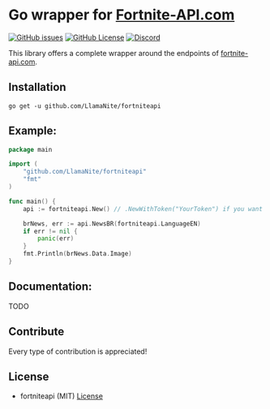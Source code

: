 # Go wrapper for [Fortnite-API.com](https://fortnite-api.com)

[![GitHub issues](https://img.shields.io/github/issues/LlamaNite/fortniteapi?logo=github)](https://github.com/LlamaNite/fortniteapi/issues)
[![GitHub License](https://img.shields.io/github/license/LlamaNite/fortniteapi)](https://github.com/LlamaNite/fortniteapi/blob/master/LICENSE)
[![Discord](https://discordapp.com/api/guilds/621452110558527502/widget.png?style=shield)](https://fortnite-api.com/discord)


This library offers a complete wrapper around the endpoints of [fortnite-api.com](https://fortnite-api.com).

## Installation

    go get -u github.com/LlamaNite/fortniteapi

## Example:

```go
package main

import (
    "github.com/LlamaNite/fortniteapi"
    "fmt"
)

func main() {
    api := fortniteapi.New() // .NewWithToken("YourToken") if you want to use Token.

    brNews, err := api.NewsBR(fortniteapi.LanguageEN)
    if err != nil {
        panic(err)
    }
    fmt.Println(brNews.Data.Image)
}
```

## Documentation:

TODO

## Contribute

Every type of contribution is appreciated!

## License

- fortniteapi (MIT) [License](https://github.com/LlamaNite/fortniteapi/blob/master/LICENSE "MIT License")
